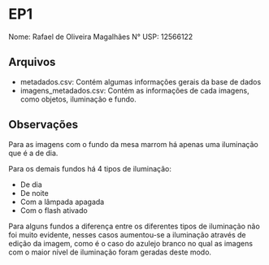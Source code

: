 # EP1

Nome: Rafael de Oliveira Magalhães
N° USP: 12566122

## Arquivos

- metadados.csv: Contém algumas informações gerais da base de dados
- imagens_metadados.csv: Contém as informações de cada imagens, como objetos, iluminação e fundo.

## Observações

Para as imagens com o fundo da mesa marrom há apenas uma iluminação que é a de dia.

Para os demais fundos há 4 tipos de iluminação:
- De dia
- De noite
- Com a lâmpada apagada
- Com o flash ativado

Para alguns fundos a diferença entre os diferentes tipos de iluminação não foi muito evidente, nesses casos aumentou-se a iluminação através de edição da imagem, como é o caso do azulejo branco no qual as imagens com o maior nível de iluminação foram geradas deste modo.


